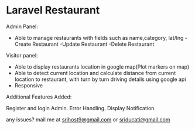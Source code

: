 # Laravel Restaurant

Admin Panel:
- Able to manage restaurants with fields such as name,category, lat/lng
	-Create Restaurant
	-Update Restaurant
	-Delete Restaurant

Visitor panel:
- Able to display restaurants location in google map(Plot markers on map)
- Able to detect current location and calculate distance from current location to restaurant, with turn by turn driving details using google api
- Responsive

Additional Features Added:

Register and login Admin.
Error Handling.
Display Notification.

any issues? mail me at srihost9@gmail.com or sriducati@gmail.com